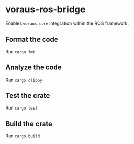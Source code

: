 # voraus-ros-bridge

Enables `voraus.core` integration within the ROS framework.

## Format the code

Run `cargo fmt`

## Analyze the code

Run `cargo clippy`

## Test the crate

Run `cargo test`

## Build the crate

Run `cargo build`
